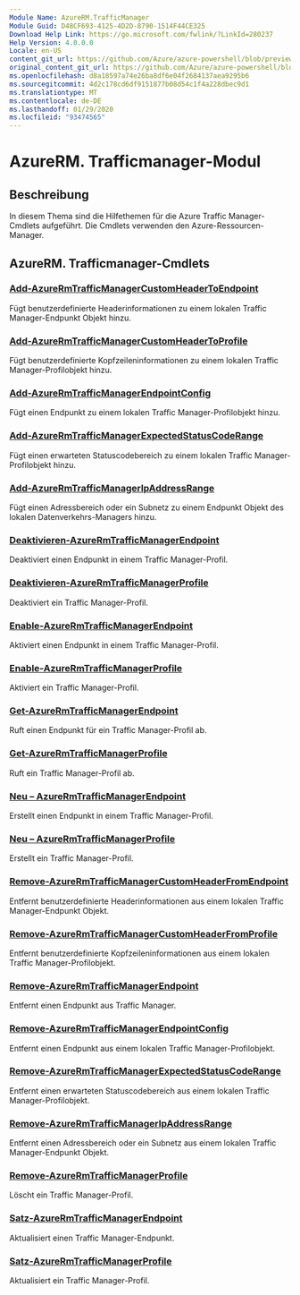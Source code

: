 ```yaml
---
Module Name: AzureRM.TrafficManager
Module Guid: D48CF693-4125-4D2D-8790-1514F44CE325
Download Help Link: https://go.microsoft.com/fwlink/?LinkId=280237
Help Version: 4.0.0.0
Locale: en-US
content_git_url: https://github.com/Azure/azure-powershell/blob/preview/src/ResourceManager/TrafficManager/Commands.TrafficManager2/help/AzureRM.TrafficManager.md
original_content_git_url: https://github.com/Azure/azure-powershell/blob/preview/src/ResourceManager/TrafficManager/Commands.TrafficManager2/help/AzureRM.TrafficManager.md
ms.openlocfilehash: d8a18597a74e26ba8df6e04f2684137aea9295b6
ms.sourcegitcommit: 4d2c178cd6df9151877b08d54c1f4a228dbec9d1
ms.translationtype: MT
ms.contentlocale: de-DE
ms.lasthandoff: 01/29/2020
ms.locfileid: "93474565"
---
```

# AzureRM. Trafficmanager-Modul
## Beschreibung
In diesem Thema sind die Hilfethemen für die Azure Traffic Manager-Cmdlets aufgeführt. Die Cmdlets verwenden den Azure-Ressourcen-Manager.

## AzureRM. Trafficmanager-Cmdlets
### [Add-AzureRmTrafficManagerCustomHeaderToEndpoint](Add-AzureRmTrafficManagerCustomHeaderToEndpoint.md)
Fügt benutzerdefinierte Headerinformationen zu einem lokalen Traffic Manager-Endpunkt Objekt hinzu.

### [Add-AzureRmTrafficManagerCustomHeaderToProfile](Add-AzureRmTrafficManagerCustomHeaderToProfile.md)
Fügt benutzerdefinierte Kopfzeileninformationen zu einem lokalen Traffic Manager-Profilobjekt hinzu.

### [Add-AzureRmTrafficManagerEndpointConfig](Add-AzureRmTrafficManagerEndpointConfig.md)
Fügt einen Endpunkt zu einem lokalen Traffic Manager-Profilobjekt hinzu.

### [Add-AzureRmTrafficManagerExpectedStatusCodeRange](Add-AzureRmTrafficManagerExpectedStatusCodeRange.md)
Fügt einen erwarteten Statuscodebereich zu einem lokalen Traffic Manager-Profilobjekt hinzu.

### [Add-AzureRmTrafficManagerIpAddressRange](Add-AzureRmTrafficManagerIpAddressRange.md)
Fügt einen Adressbereich oder ein Subnetz zu einem Endpunkt Objekt des lokalen Datenverkehrs-Managers hinzu.

### [Deaktivieren-AzureRmTrafficManagerEndpoint](Disable-AzureRmTrafficManagerEndpoint.md)
Deaktiviert einen Endpunkt in einem Traffic Manager-Profil.

### [Deaktivieren-AzureRmTrafficManagerProfile](Disable-AzureRmTrafficManagerProfile.md)
Deaktiviert ein Traffic Manager-Profil.

### [Enable-AzureRmTrafficManagerEndpoint](Enable-AzureRmTrafficManagerEndpoint.md)
Aktiviert einen Endpunkt in einem Traffic Manager-Profil.

### [Enable-AzureRmTrafficManagerProfile](Enable-AzureRmTrafficManagerProfile.md)
Aktiviert ein Traffic Manager-Profil.

### [Get-AzureRmTrafficManagerEndpoint](Get-AzureRmTrafficManagerEndpoint.md)
Ruft einen Endpunkt für ein Traffic Manager-Profil ab.

### [Get-AzureRmTrafficManagerProfile](Get-AzureRmTrafficManagerProfile.md)
Ruft ein Traffic Manager-Profil ab.

### [Neu – AzureRmTrafficManagerEndpoint](New-AzureRmTrafficManagerEndpoint.md)
Erstellt einen Endpunkt in einem Traffic Manager-Profil.

### [Neu – AzureRmTrafficManagerProfile](New-AzureRmTrafficManagerProfile.md)
Erstellt ein Traffic Manager-Profil.

### [Remove-AzureRmTrafficManagerCustomHeaderFromEndpoint](Remove-AzureRmTrafficManagerCustomHeaderFromEndpoint.md)
Entfernt benutzerdefinierte Headerinformationen aus einem lokalen Traffic Manager-Endpunkt Objekt.

### [Remove-AzureRmTrafficManagerCustomHeaderFromProfile](Remove-AzureRmTrafficManagerCustomHeaderFromProfile.md)
Entfernt benutzerdefinierte Kopfzeileninformationen aus einem lokalen Traffic Manager-Profilobjekt.

### [Remove-AzureRmTrafficManagerEndpoint](Remove-AzureRmTrafficManagerEndpoint.md)
Entfernt einen Endpunkt aus Traffic Manager.

### [Remove-AzureRmTrafficManagerEndpointConfig](Remove-AzureRmTrafficManagerEndpointConfig.md)
Entfernt einen Endpunkt aus einem lokalen Traffic Manager-Profilobjekt.

### [Remove-AzureRmTrafficManagerExpectedStatusCodeRange](Remove-AzureRmTrafficManagerExpectedStatusCodeRange.md)
Entfernt einen erwarteten Statuscodebereich aus einem lokalen Traffic Manager-Profilobjekt.

### [Remove-AzureRmTrafficManagerIpAddressRange](Remove-AzureRmTrafficManagerIpAddressRange.md)
Entfernt einen Adressbereich oder ein Subnetz aus einem lokalen Traffic Manager-Endpunkt Objekt.

### [Remove-AzureRmTrafficManagerProfile](Remove-AzureRmTrafficManagerProfile.md)
Löscht ein Traffic Manager-Profil.

### [Satz-AzureRmTrafficManagerEndpoint](Set-AzureRmTrafficManagerEndpoint.md)
Aktualisiert einen Traffic Manager-Endpunkt.

### [Satz-AzureRmTrafficManagerProfile](Set-AzureRmTrafficManagerProfile.md)
Aktualisiert ein Traffic Manager-Profil.

